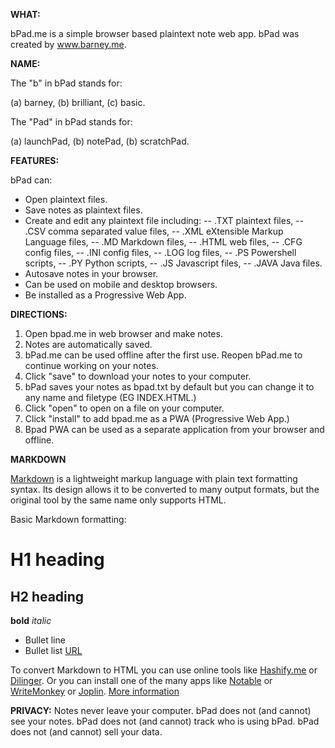 **WHAT:**

bPad.me is a simple browser based plaintext note web app. 
bPad was created by www.barney.me.

**NAME:**

The "b" in bPad stands for:

(a) barney,
(b) brilliant,
(c) basic.

The "Pad" in bPad stands for:

(a) launchPad,
(b) notePad,
(b) scratchPad.

**FEATURES:**

bPad can:
- Open plaintext files. 
- Save notes as plaintext files.
- Create and edit any plaintext file including:
-- .TXT plaintext files,
-- .CSV comma separated value files,
-- .XML eXtensible Markup Language files,
-- .MD Markdown files,
-- .HTML web files,
-- .CFG config files,
-- .INI config files,
-- .LOG log files,
-- .PS Powershell scripts,
-- .PY Python scripts,
-- .JS Javascript files,
-- .JAVA Java files.
- Autosave notes in your browser.
- Can be used on mobile and desktop browsers.
- Be installed as a Progressive Web App.

**DIRECTIONS:**

1. Open bpad.me in web browser and make notes.
2. Notes are automatically saved.
3. bPad.me can be used offline after the first use. Reopen bPad.me to continue working on your notes.
4. Click "save" to download your notes to your computer.
5. bPad saves your notes as bpad.txt by default but you can change it to any name and filetype (EG INDEX.HTML.)
6. Click "open" to open on a file on your computer.
7. Click "install" to add bpad.me as a PWA (Progressive Web App.)
8. Bpad PWA can be used as a separate application from your browser and offline.

**MARKDOWN**

[Markdown](https://daringfireball.net/projects/markdown/) is a lightweight markup language with plain text formatting syntax. Its design allows it to be converted to many output formats, but the original tool by the same name only supports HTML.

Basic Markdown formatting:
# H1 heading
## H2 heading
**bold**
_italic_
* Bullet line
* Bullet list
[URL](www.address.com)

To convert Markdown to HTML you can use online tools like [Hashify.me](https://hashify.me) or [Dilinger](https://dillinger.io). Or you can install one of the many apps like [Notable](https://notable.md) or [WriteMonkey](http://writemonkey.com) or [Joplin](https://joplinapp.org).
[More information ](https://www.markdownguide.org/cheat-sheet/)

**PRIVACY:**
Notes never leave your computer.
bPad does not (and cannot) see your notes.
bPad does not (and cannot) track who is using bPad.
bPad does not (and cannot) sell your data.
